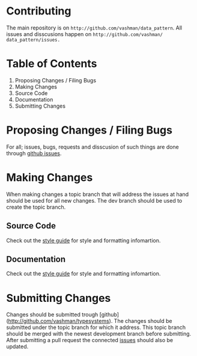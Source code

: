 Contributing
==========================================================================
The main repository is on `http://github.com/vashman/data_pattern`.
All issues and disscusions happen on `http://github.com/vashman/
data_pattern/issues.`

Table of Contents
==========================================================================
1. Proposing Changes / Filing Bugs
2. Making Changes
  1. Source Code
  2. Documentation
3. Submitting Changes

Proposing Changes / Filing Bugs
==========================================================================
For all; issues, bugs, requests and disscusion of such things are done
through [github issues][issues].

Making Changes
==========================================================================
When making changes a topic branch that will address the issues at hand
should be used for all new changes. The dev branch should be used to
create the topic branch.

Source Code
--------------------------------------------------------------------------
Check out the [style guide][src.style] for style and formatting
infomartion.

Documentation
--------------------------------------------------------------------------
Check out the [style guide][doc.style] for style and formatting
infomartion.

Submitting Changes
==========================================================================
Changes should be submitted trough [github]
(http://github.com/vashman/typesystems). The changes should be submitted
under the topic branch for which it address. This topic branch should be
merged with the newest development branch before submitting. 
After submitting a pull request the connected [issues][issues] should also be
updated.

[issues]: http://www.github.com/vashman/data_pattern/issues
[src.style]: http://www.github.com/404
[doc.style]: http://www.github.com/404
